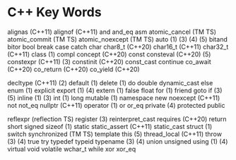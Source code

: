 # C++ Key Words

alignas (C++11)
alignof (C++11)
and
and_eq
asm
atomic_cancel (TM TS)
atomic_commit (TM TS)
atomic_noexcept (TM TS)
auto (1) (3) (4) (5)
bitand
bitor
bool
break
case
catch
char
char8_t (C++20)
char16_t (C++11)
char32_t (C++11)
class (1)
compl
concept (C++20)
const
consteval (C++20) (5)
constexpr (C++11) (3)
constinit (C++20)
const_cast
continue
co_await (C++20)
co_return (C++20)
co_yield (C++20)

decltype (C++11) (2)
default (1)
delete (1)
do
double
dynamic_cast
else
enum (1)
explicit
export (1) (4)
extern (1)
false
float
for (1)
friend
goto
if (3) (5)
inline (1) (3)
int (1)
long
mutable (1)
namespace
new
noexcept (C++11)
not
not_eq
nullptr (C++11)
operator (1)
or
or_eq
private (4)
protected
public

reflexpr (reflection TS)
register (3)
reinterpret_cast
requires (C++20)
return
short
signed
sizeof (1)
static
static_assert (C++11)
static_cast
struct (1)
switch
synchronized (TM TS)
template
this (5)
thread_local (C++11)
throw (3) (4)
true
try
typedef
typeid
typename (3) (4)
union
unsigned
using (1) (4)
virtual
void
volatile
wchar_t
while
xor
xor_eq
